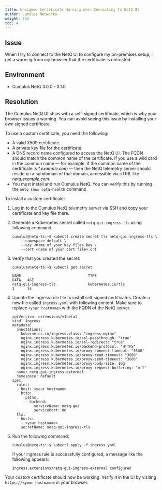 ```yaml
---
title: Unsigned Certificate Warning when Connecting to NetQ UI
author: Cumulus Networks
weight: 344
toc: 4
---
```


## Issue
<!-- vale off -->
When I try to connect to the NetQ UI to configure my on-premises setup, I get a warning from my browser that the certificate is untrusted.
<!-- vale on -->
## Environment

- Cumulus NetQ 3.0.0 - 3.1.0

## Resolution

The Cumulus NetQ UI ships with a self-signed certificate, which is why your browser issues a warning. You can avoid seeing this issue by installing your own signed certificate.

To use a custom certificate, you need the following:

- A valid X509 certificate.
- A private key file for the certificate.
- A DNS record name configured to access the NetQ UI. The FQDN should match the common name of the certificate. If you use a wild card in the common name &mdash; for example, if the common name of the certificate is _*.example.com_ &mdash; then the NetQ telemetry server should reside on a subdomain of that domain, accessible via a URL like _netq.example.com_.
- You must install and run Cumulus NetQ. You can verify this by running the `netq show opta-health` command.

To install a custom certificate:

1. Log in to the Cumulus NetQ telemetry server via SSH and copy your certificate and key file there.
1. Generate a Kubernetes secret called `netq-gui-ingress-tls` using following command:

       cumulus@netq-ts:~$ kubectl create secret tls netq-gui-ingress-tls \
           --namespace default \
           --key <name of your key file>.key \
           --cert <name of your cert file>.crt

1. Verify that you created the secret:

       cumulus@netq-ts:~$ kubectl get secret

       NAME                               TYPE                                  DATA   AGE
       netq-gui-ingress-tls               kubernetes.io/tls                     2      5s

1. Update the ingress rule file to install self signed certificates. Create a new file called `ingress.yaml` with following content. Make sure to replace `<your hostname>` with the FQDN of the NetQ server.

       apiVersion: extensions/v1beta1
       kind: Ingress
       metadata:
         annotations:
           kubernetes.io/ingress.class: "ingress-nginx"
           nginx.ingress.kubernetes.io/ssl-passthrough: "true"
           nginx.ingress.kubernetes.io/ssl-redirect: "true"
           nginx.ingress.kubernetes.io/backend-protocol: "HTTPS"
           nginx.ingress.kubernetes.io/proxy-connect-timeout: "3600"
           nginx.ingress.kubernetes.io/proxy-read-timeout: "3600"
           nginx.ingress.kubernetes.io/proxy-send-timeout: "3600"
           nginx.ingress.kubernetes.io/proxy-body-size: 10g
           nginx.ingress.kubernetes.io/proxy-request-buffering: "off"
         name: netq-gui-ingress-external
         namespace: default
       spec:
         rules:
         - host: <your hostname>
           http:
             paths:
             - backend:
                 serviceName: netq-gui
                 servicePort: 80
         tls:
         - hosts:
           - <your hostname>
           secretName: netq-gui-ingress-tls

1. Run the following command:

       cumulus@netq-ts:~$ kubectl apply -f ingress.yaml

   If your ingress rule is successfully configured, a message like the following appears:

       ingress.extensions/netq-gui-ingress-external configured

Your custom certificate should now be working. Verify it in the UI by visiting `https://<your hostname>` in your browser.
